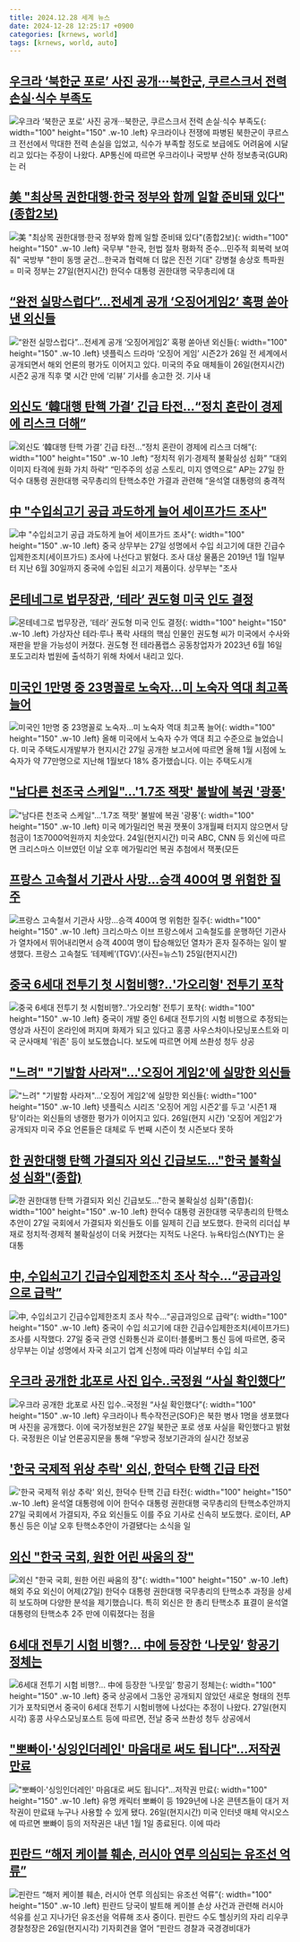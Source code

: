 ```yaml
---
title: 2024.12.28 세계 뉴스
date: 2024-12-28 12:25:17 +0900
categories: [krnews, world]
tags: [krnews, world, auto]
---
```

## [우크라 ‘북한군 포로’ 사진 공개···북한군, 쿠르스크서 전력 손실·식수 부족도](https://n.news.naver.com/mnews/article/032/0003341854)

![우크라 ‘북한군 포로’ 사진 공개···북한군, 쿠르스크서 전력 손실·식수 부족도](https://mimgnews.pstatic.net/image/origin/032/2024/12/27/3341854.jpg?type=nf220_150){: width="100" height="150" .w-10 .left}
우크라이나 전쟁에 파병된 북한군이 쿠르스크 전선에서 막대한 전력 손실을 입었고, 식수가 부족할 정도로 보급에도 어려움에 시달리고 있다는 주장이 나왔다. AP통신에 따르면 우크라이나 국방부 산하 정보총국(GUR)는 러

## [美 "최상목 권한대행·한국 정부와 함께 일할 준비돼 있다"(종합2보)](https://n.news.naver.com/mnews/article/001/0015129600)

![美 "최상목 권한대행·한국 정부와 함께 일할 준비돼 있다"(종합2보)](https://mimgnews.pstatic.net/image/origin/001/2024/12/28/15129600.jpg?type=nf220_150){: width="100" height="150" .w-10 .left}
국무부 "한국, 헌법 절차 평화적 준수…민주적 회복력 보여줘" 국방부 "한미 동맹 굳건…한국과 협력해 더 많은 진전 기대" 강병철 송상호 특파원 = 미국 정부는 27일(현지시간) 한덕수 대통령 권한대행 국무총리에 대

## [“완전 실망스럽다”…전세계 공개 ‘오징어게임2’ 혹평 쏟아낸 외신들](https://n.news.naver.com/mnews/article/009/0005420309)

![“완전 실망스럽다”…전세계 공개 ‘오징어게임2’ 혹평 쏟아낸 외신들](https://mimgnews.pstatic.net/image/origin/009/2024/12/27/5420309.jpg?type=nf220_150){: width="100" height="150" .w-10 .left}
넷플릭스 드라마 ‘오징어 게임’ 시즌2가 26일 전 세계에서 공개되면서 해외 언론의 평가도 이어지고 있다. 미국의 주요 매체들이 26일(현지시간) 시즌2 공개 직후 몇 시간 만에 ‘리뷰’ 기사를 송고한 것. 기사 내

## [외신도 ‘韓대행 탄핵 가결’ 긴급 타전…“정치 혼란이 경제에 리스크 더해”](https://n.news.naver.com/mnews/article/016/0002408437)

![외신도 ‘韓대행 탄핵 가결’ 긴급 타전…“정치 혼란이 경제에 리스크 더해”](https://mimgnews.pstatic.net/image/origin/016/2024/12/27/2408437.jpg?type=nf220_150){: width="100" height="150" .w-10 .left}
“정치적 위기·경제적 불확실성 심화” “대외 이미지 타격에 원화 가치 하락” “민주주의 성공 스토리, 미지 영역으로” AP는 27일 한덕수 대통령 권한대행 국무총리의 탄핵소추안 가결과 관련해 “윤석열 대통령의 충격적

## [中 "수입쇠고기 공급 과도하게 늘어 세이프가드 조사"](https://n.news.naver.com/mnews/article/277/0005524546)

![中 "수입쇠고기 공급 과도하게 늘어 세이프가드 조사"](https://mimgnews.pstatic.net/image/origin/277/2024/12/27/5524546.jpg?type=nf220_150){: width="100" height="150" .w-10 .left}
중국 상무부는 27일 성명에서 수입 쇠고기에 대한 긴급수입제한조치(세이프가드) 조사에 나선다고 밝혔다. 조사 대상 물품은 2019년 1월 1일부터 지난 6월 30일까지 중국에 수입된 쇠고기 제품이다. 상무부는 "조사

## [몬테네그로 법무장관, ‘테라’ 권도형 미국 인도 결정](https://n.news.naver.com/mnews/article/018/0005914623)

![몬테네그로 법무장관, ‘테라’ 권도형 미국 인도 결정](https://mimgnews.pstatic.net/image/origin/018/2024/12/28/5914623.jpg?type=nf220_150){: width="100" height="150" .w-10 .left}
가상자산 테라·루나 폭락 사태의 핵심 인물인 권도형 씨가 미국에서 수사와 재판을 받을 가능성이 커졌다. 권도형 전 테라폼랩스 공동창업자가 2023년 6월 16일 포도고리차 법원에 출석하기 위해 차에서 내리고 있다.

## [미국인 1만명 중 23명꼴로 노숙자…미 노숙자 역대 최고폭 늘어](https://n.news.naver.com/mnews/article/056/0011865531)

![미국인 1만명 중 23명꼴로 노숙자…미 노숙자 역대 최고폭 늘어](https://mimgnews.pstatic.net/image/origin/056/2024/12/28/11865531.jpg?type=nf220_150){: width="100" height="150" .w-10 .left}
올해 미국에서 노숙자 수가 역대 최고 수준으로 늘었습니다. 미국 주택도시개발부가 현지시간 27일 공개한 보고서에 따르면 올해 1월 시점에 노숙자가 약 77만명으로 지난해 1월보다 18% 증가했습니다. 이는 주택도시개

## ["남다른 천조국 스케일"…'1.7조 잭팟' 불발에 복권 '광풍'](https://n.news.naver.com/mnews/article/015/0005075306)

!["남다른 천조국 스케일"…'1.7조 잭팟' 불발에 복권 '광풍'](https://mimgnews.pstatic.net/image/origin/015/2024/12/27/5075306.jpg?type=nf220_150){: width="100" height="150" .w-10 .left}
미국 메가밀리언 복권 잿폿이 3개월째 터지지 않으면서 당첨금이 1조7000억원까지 치솟았다. 24일(현지시간) 미국 ABC, CNN 등 외신에 따르면 크리스마스 이브였던 이날 오후 메가밀리언 복권 추첨에서 잭폿(모든

## [프랑스 고속철서 기관사 사망…승객 400여 명 위험한 질주](https://n.news.naver.com/mnews/article/018/0005914036)

![프랑스 고속철서 기관사 사망…승객 400여 명 위험한 질주](https://mimgnews.pstatic.net/image/origin/018/2024/12/27/5914036.jpg?type=nf220_150){: width="100" height="150" .w-10 .left}
크리스마스 이브 프랑스에서 고속철도를 운행하던 기관사가 열차에서 뛰어내리면서 승객 400여 명이 탑승해있던 열차가 혼자 질주하는 일이 발생했다. 프랑스 고속철도 ‘테제베’(TGV)‘.(사진=뉴스1) 25일(현지시간)

## [중국 6세대 전투기 첫 시험비행?‥'가오리형' 전투기 포착](https://n.news.naver.com/mnews/article/214/0001396577)

![중국 6세대 전투기 첫 시험비행?‥'가오리형' 전투기 포착](https://mimgnews.pstatic.net/image/origin/214/2024/12/28/1396577.jpg?type=nf220_150){: width="100" height="150" .w-10 .left}
중국이 개발 중인 6세대 전투기의 시험 비행으로 추정되는 영상과 사진이 온라인에 퍼지며 화제가 되고 있다고 홍콩 사우스차이나모닝포스트와 미국 군사매체 '워존' 등이 보도했습니다. 보도에 따르면 어제 쓰촨성 청두 상공

## ["느려" "기발함 사라져"…'오징어 게임2'에 실망한 외신들](https://n.news.naver.com/mnews/article/008/0005133748)

!["느려" "기발함 사라져"…'오징어 게임2'에 실망한 외신들](https://mimgnews.pstatic.net/image/origin/008/2024/12/27/5133748.jpg?type=nf220_150){: width="100" height="150" .w-10 .left}
넷플릭스 시리즈 '오징어 게임 시즌2'를 두고 '시즌1 재탕'이라는 외신들의 냉랭한 평가가 이어지고 있다. 26일(현지 시간) '오징어 게임2'가 공개되자 미국 주요 언론들은 대체로 두 번째 시즌이 첫 시즌보다 못하

## [한 권한대행 탄핵 가결되자 외신 긴급보도…"한국 불확실성 심화"(종합)](https://n.news.naver.com/mnews/article/421/0007991235)

![한 권한대행 탄핵 가결되자 외신 긴급보도…"한국 불확실성 심화"(종합)](https://mimgnews.pstatic.net/image/origin/421/2024/12/27/7991235.jpg?type=nf220_150){: width="100" height="150" .w-10 .left}
한덕수 대통령 권한대행 국무총리의 탄핵소추안이 27일 국회에서 가결되자 외신들도 이를 일제히 긴급 보도했다. 한국의 리더십 부재로 정치적·경제적 불확실성이 더욱 커졌다는 지적도 나온다. 뉴욕타임스(NYT)는 윤 대통

## [中, 수입쇠고기 긴급수입제한조치 조사 착수…“공급과잉으로 급락”](https://n.news.naver.com/mnews/article/018/0005914607)

![中, 수입쇠고기 긴급수입제한조치 조사 착수…“공급과잉으로 급락”](https://mimgnews.pstatic.net/image/origin/018/2024/12/27/5914607.jpg?type=nf220_150){: width="100" height="150" .w-10 .left}
중국이 수입 쇠고기에 대한 긴급수입제한조치(세이프가드) 조사를 시작했다. 27일 중국 관영 신화통신과 로이터·블룸버그 통신 등에 따르면, 중국 상무부는 이날 성명에서 자국 쇠고기 업계 신청에 따라 이날부터 수입 쇠고

## [우크라 공개한 北포로 사진 입수..국정원 “사실 확인했다”](https://n.news.naver.com/mnews/article/014/0005288027)

![우크라 공개한 北포로 사진 입수..국정원 “사실 확인했다”](https://mimgnews.pstatic.net/image/origin/014/2024/12/27/5288027.jpg?type=nf220_150){: width="100" height="150" .w-10 .left}
우크라이나 특수작전군(SOF)은 북한 병사 1명을 생포했다며 사진을 공개했다. 이에 국가정보원은 27일 북한군 포로 생포 사실을 확인했다고 밝혔다. 국정원은 이날 언론공지문을 통해 “우방국 정보기관과의 실시간 정보공

## ['한국 국제적 위상 추락' 외신, 한덕수 탄핵 긴급 타전](https://n.news.naver.com/mnews/article/015/0005075419)

!['한국 국제적 위상 추락' 외신, 한덕수 탄핵 긴급 타전](https://mimgnews.pstatic.net/image/origin/015/2024/12/27/5075419.jpg?type=nf220_150){: width="100" height="150" .w-10 .left}
윤석열 대통령에 이어 한덕수 대통령 권한대행 국무총리의 탄핵소추안까지 27일 국회에서 가결되자, 주요 외신들도 이를 주요 기사로 신속히 보도했다. 로이터, AP 통신 등은 이날 오후 탄핵소추안이 가결됐다는 소식을 일

## [외신 "한국 국회, 원한 어린 싸움의 장"](https://n.news.naver.com/mnews/article/057/0001863271)

![외신 "한국 국회, 원한 어린 싸움의 장"](https://mimgnews.pstatic.net/image/origin/057/2024/12/28/1863271.jpg?type=nf220_150){: width="100" height="150" .w-10 .left}
해외 주요 외신이 어제(27일) 한덕수 대통령 권한대행 국무총리의 탄핵소추 과정을 상세히 보도하며 다양한 분석을 제기했습니다. 특히 외신은 한 총리 탄핵소추 표결이 윤석열 대통령의 탄핵소추 2주 만에 이뤄졌다는 점을

## [6세대 전투기 시험 비행?... 中에 등장한 ‘나뭇잎’ 항공기 정체는](https://n.news.naver.com/mnews/article/023/0003878993)

![6세대 전투기 시험 비행?... 中에 등장한 ‘나뭇잎’ 항공기 정체는](https://mimgnews.pstatic.net/image/origin/023/2024/12/27/3878993.jpg?type=nf220_150){: width="100" height="150" .w-10 .left}
중국 상공에서 그동안 공개되지 않았던 새로운 형태의 전투기가 포착되면서 중국이 6세대 전투기 시험비행에 나섰다는 추정이 나왔다. 27일(현지시각) 홍콩 사우스모닝포스트 등에 따르면, 전날 중국 쓰촨성 청두 상공에서

## ["뽀빠이·'싱잉인더레인' 마음대로 써도 됩니다"…저작권 만료](https://n.news.naver.com/mnews/article/015/0005075316)

!["뽀빠이·'싱잉인더레인' 마음대로 써도 됩니다"…저작권 만료](https://mimgnews.pstatic.net/image/origin/015/2024/12/27/5075316.jpg?type=nf220_150){: width="100" height="150" .w-10 .left}
유명 캐릭터 뽀빠이 등 1929년에 나온 콘텐츠들이 대거 저작권이 만료돼 누구나 사용할 수 있게 됐다. 26일(현지시간) 미국 인터넷 매체 악시오스에 따르면 뽀빠이 등의 저작권은 내년 1월 1일 종료된다. 이에 따라

## [핀란드 “해저 케이블 훼손, 러시아 연루 의심되는 유조선 억류”](https://n.news.naver.com/mnews/article/028/0002723827)

![핀란드 “해저 케이블 훼손, 러시아 연루 의심되는 유조선 억류”](https://mimgnews.pstatic.net/image/origin/028/2024/12/27/2723827.jpg?type=nf220_150){: width="100" height="150" .w-10 .left}
핀란드 당국이 발트해 케이블 손상 사건과 관련해 러시아 석유를 싣고 지나가던 유조선을 억류해 조사 중이다. 핀란드 수도 헬싱키의 자리 리우쿠 경찰청장은 26일(현지시각) 기자회견을 열어 “핀란드 경찰과 국경경비대가

